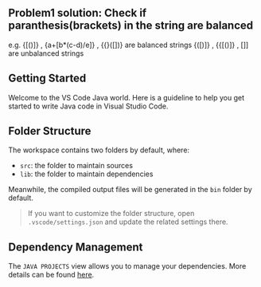 ## Problem1 solution: Check if paranthesis(brackets) in the string are balanced

e.g. {[()]} , {a+[b*(c-d)/e]} , {{}([])} are balanced strings
     {([)]} , {{[()]} , [[]({})]] are unbalanced strings 

## Getting Started

Welcome to the VS Code Java world. Here is a guideline to help you get started to write Java code in Visual Studio Code.

## Folder Structure

The workspace contains two folders by default, where:

- `src`: the folder to maintain sources
- `lib`: the folder to maintain dependencies

Meanwhile, the compiled output files will be generated in the `bin` folder by default.

> If you want to customize the folder structure, open `.vscode/settings.json` and update the related settings there.

## Dependency Management

The `JAVA PROJECTS` view allows you to manage your dependencies. More details can be found [here](https://github.com/microsoft/vscode-java-dependency#manage-dependencies).
